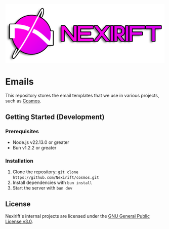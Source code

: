 <p align="center">
<img src="https://raw.githubusercontent.com/Nexirift/media-kit/main/nexirift/banner.png" width="600" alt="Nexirift Logo" />
</p>

# Emails

This repository stores the email templates that we use in various projects, such as [Cosmos](https://github.com/Nexirift/cosmos).

## Getting Started (Development)

### Prerequisites

- Node.js v22.13.0 or greater
- Bun v1.2.2 or greater

### Installation

1. Clone the repository: `git clone https://github.com/Nexirift/cosmos.git`
2. Install dependencies with `bun install`
3. Start the server with `bun dev`

## License

Nexirift's internal projects are licensed under the [GNU General Public License v3.0](LICENSE).
